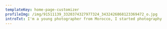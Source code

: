 ```yaml
---
templateKey: home-page-customizer
profileImg: /img/91511139_3320374327977324_3432426868123369472_o.jpg
introTxt: I'm a young photographer from Morocco, I started photography 4 years ago with my Iphone, now I'm shooting with my canon 60D, from portraits, visuals, products and food and fine art photography.
---
```

